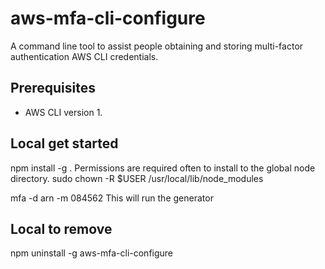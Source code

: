 # aws-mfa-cli-configure
A command line tool to assist people obtaining and storing multi-factor authentication AWS CLI credentials.

## Prerequisites 

* AWS CLI version 1. 

## Local get started

npm install -g .
    Permissions are required often to install to the global node directory.
    sudo chown -R $USER /usr/local/lib/node_modules

mfa -d arn -m 084562
    This will run the generator

## Local to remove

npm uninstall -g aws-mfa-cli-configure
